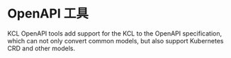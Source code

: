 # OpenAPI 工具

KCL OpenAPI tools add support for the KCL to the OpenAPI specification, which can not only convert common models, but also support Kubernetes CRD and other models.
